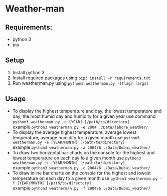# Weather-man

## Requirements:
- python 3
- pip

## Setup
1. Install python 3
2. Install required packages using `pip3 install -r requirements.txt`
3. Run weatherman.py using `python3 weatherman.py -[flag] [args]`

## Usage
- To display the highest temperature and day,
the lowest temperature and day, the most humid 
day and humidity for a given year use command  
`python3 weatherman.py -e [YEAR] [/path/to/directory]`  
example `python3 weatherman.py -e 2004 ./Data/lahore_weather/`
- To display the average highest temperature, 
average lowest temperature, average humidity 
for a given month use
`python3 weatherman.py -a [YEAR/MONTH] [/path/to/directory]`  
example `python3 weatherman.py -a 2004/6 ./Data/Dubai_weather/`
- To draw two horizontal bar charts on the 
console for the highest and lowest temperature 
on each day fo a given month use
`python3 weatherman.py -c [YEAR/MONTH] [/path/to/directory]`  
example `python3 weatherman.py -c 2004/6 ./Data/Dubai_weather/`
- To draw inline bar charts on the 
console for the highest and lowest temperature 
on each day fo a given month use
`python3 weatherman.py -f [YEAR/MONTH] [/path/to/directory]`  
example `python3 weatherman.py -f 2004/6 ./Data/Dubai_weather/`